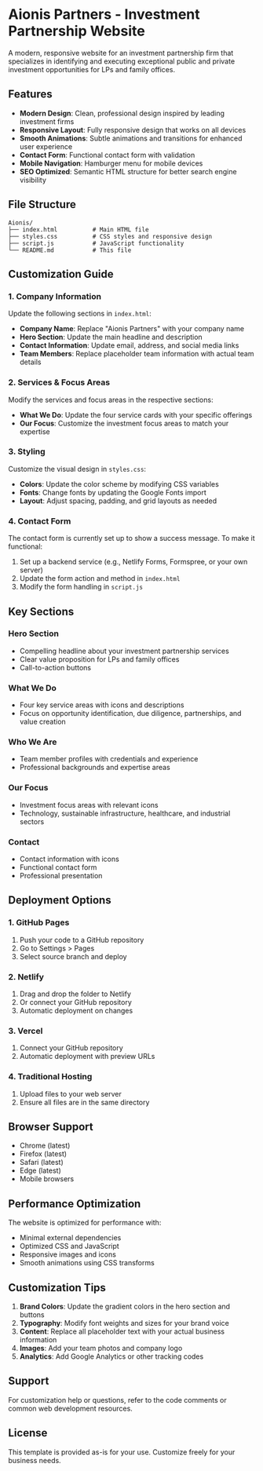# Aionis Partners - Investment Partnership Website

A modern, responsive website for an investment partnership firm that specializes in identifying and executing exceptional public and private investment opportunities for LPs and family offices.

## Features

- **Modern Design**: Clean, professional design inspired by leading investment firms
- **Responsive Layout**: Fully responsive design that works on all devices
- **Smooth Animations**: Subtle animations and transitions for enhanced user experience
- **Contact Form**: Functional contact form with validation
- **Mobile Navigation**: Hamburger menu for mobile devices
- **SEO Optimized**: Semantic HTML structure for better search engine visibility

## File Structure

```
Aionis/
├── index.html          # Main HTML file
├── styles.css          # CSS styles and responsive design
├── script.js           # JavaScript functionality
└── README.md           # This file
```

## Customization Guide

### 1. Company Information

Update the following sections in `index.html`:

- **Company Name**: Replace "Aionis Partners" with your company name
- **Hero Section**: Update the main headline and description
- **Contact Information**: Update email, address, and social media links
- **Team Members**: Replace placeholder team information with actual team details

### 2. Services & Focus Areas

Modify the services and focus areas in the respective sections:

- **What We Do**: Update the four service cards with your specific offerings
- **Our Focus**: Customize the investment focus areas to match your expertise

### 3. Styling

Customize the visual design in `styles.css`:

- **Colors**: Update the color scheme by modifying CSS variables
- **Fonts**: Change fonts by updating the Google Fonts import
- **Layout**: Adjust spacing, padding, and grid layouts as needed

### 4. Contact Form

The contact form is currently set up to show a success message. To make it functional:

1. Set up a backend service (e.g., Netlify Forms, Formspree, or your own server)
2. Update the form action and method in `index.html`
3. Modify the form handling in `script.js`

## Key Sections

### Hero Section
- Compelling headline about your investment partnership services
- Clear value proposition for LPs and family offices
- Call-to-action buttons

### What We Do
- Four key service areas with icons and descriptions
- Focus on opportunity identification, due diligence, partnerships, and value creation

### Who We Are
- Team member profiles with credentials and experience
- Professional backgrounds and expertise areas

### Our Focus
- Investment focus areas with relevant icons
- Technology, sustainable infrastructure, healthcare, and industrial sectors

### Contact
- Contact information with icons
- Functional contact form
- Professional presentation

## Deployment Options

### 1. GitHub Pages
1. Push your code to a GitHub repository
2. Go to Settings > Pages
3. Select source branch and deploy

### 2. Netlify
1. Drag and drop the folder to Netlify
2. Or connect your GitHub repository
3. Automatic deployment on changes

### 3. Vercel
1. Connect your GitHub repository
2. Automatic deployment with preview URLs

### 4. Traditional Hosting
1. Upload files to your web server
2. Ensure all files are in the same directory

## Browser Support

- Chrome (latest)
- Firefox (latest)
- Safari (latest)
- Edge (latest)
- Mobile browsers

## Performance Optimization

The website is optimized for performance with:

- Minimal external dependencies
- Optimized CSS and JavaScript
- Responsive images and icons
- Smooth animations using CSS transforms

## Customization Tips

1. **Brand Colors**: Update the gradient colors in the hero section and buttons
2. **Typography**: Modify font weights and sizes for your brand voice
3. **Content**: Replace all placeholder text with your actual business information
4. **Images**: Add your team photos and company logo
5. **Analytics**: Add Google Analytics or other tracking codes

## Support

For customization help or questions, refer to the code comments or common web development resources.

## License

This template is provided as-is for your use. Customize freely for your business needs. 